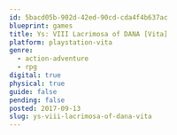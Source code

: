 ```yaml
---
id: 5bacd05b-902d-42ed-90cd-cda4f4b637ac
blueprint: games
title: Ys: VIII Lacrimosa of DANA [Vita]
platform: playstation-vita
genre:
  - action-adventure
  - rpg
digital: true
physical: true
guide: false
pending: false
posted: 2017-09-13
slug: ys-viii-lacrimosa-of-dana-vita
---
```

